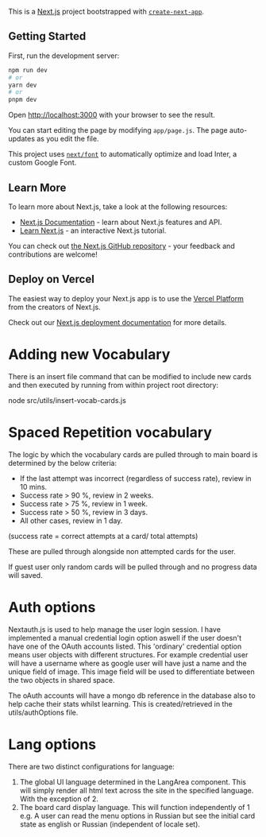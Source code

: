 This is a [Next.js](https://nextjs.org/) project bootstrapped with [`create-next-app`](https://github.com/vercel/next.js/tree/canary/packages/create-next-app).

## Getting Started

First, run the development server:

```bash
npm run dev
# or
yarn dev
# or
pnpm dev
```

Open [http://localhost:3000](http://localhost:3000) with your browser to see the result.

You can start editing the page by modifying `app/page.js`. The page auto-updates as you edit the file.

This project uses [`next/font`](https://nextjs.org/docs/basic-features/font-optimization) to automatically optimize and load Inter, a custom Google Font.

## Learn More

To learn more about Next.js, take a look at the following resources:

- [Next.js Documentation](https://nextjs.org/docs) - learn about Next.js features and API.
- [Learn Next.js](https://nextjs.org/learn) - an interactive Next.js tutorial.

You can check out [the Next.js GitHub repository](https://github.com/vercel/next.js/) - your feedback and contributions are welcome!

## Deploy on Vercel

The easiest way to deploy your Next.js app is to use the [Vercel Platform](https://vercel.com/new?utm_medium=default-template&filter=next.js&utm_source=create-next-app&utm_campaign=create-next-app-readme) from the creators of Next.js.

Check out our [Next.js deployment documentation](https://nextjs.org/docs/deployment) for more details.

# Adding new Vocabulary

There is an insert file command that can be modified to include new cards and then executed by running from within project root directory:

node src/utils/insert-vocab-cards.js

# Spaced Repetition vocabulary

The logic by which the vocabulary cards are pulled through to main board is determined by the below criteria:

- If the last attempt was incorrect (regardless of success rate), review in 10 mins.
- Success rate > 90 %, review in 2 weeks.
- Success rate > 75 %, review in 1 week.
- Success rate > 50 %, review in 3 days.
- All other cases, review in 1 day.

(success rate = correct attempts at a card/ total attempts)

These are pulled through alongside non attempted cards for the user.

If guest user only random cards will be pulled through and no progress data will saved.

# Auth options

Nextauth.js is used to help manage the user login session. I have implemented a manual credential login option aswell if the user
doesn't have one of the OAuth accounts listed. This 'ordinary' credential option means user objects with different structures. For example
credential user will have a username where as google user will have just a name and the unique field of image. This image field will be used
to differentiate between the two objects in shared space.

The oAuth accounts will have a mongo db reference in the database also to help cache their stats whilst learning. This is created/retrieved in the utils/authOptions file.

# Lang options

There are two distinct configurations for language:

1. The global UI language determined in the LangArea component. This will simply render all html text across the site in the specified language. With the exception of 2.
2. The board card display language. This will function independently of 1 e.g. A user can read the menu options in Russian but see the initial card state as english or Russian (independent of locale set).
